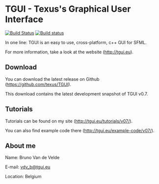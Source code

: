 TGUI - Texus's Graphical User Interface
=======================================

[![Build Status](https://travis-ci.org/texus/TGUI.svg?branch=v0.7-dev)](https://travis-ci.org/texus/TGUI)
[![Build status](https://ci.appveyor.com/api/projects/status/16e3yl71hq8x0c46/branch/v0.7-dev?svg=true)](https://ci.appveyor.com/project/texus/tgui/branch/v0.7-dev)

In one line: TGUI is an easy to use, cross-platform, c++ GUI for SFML.

For more information, take a look at the website (http://tgui.eu).



Download
--------

You can download the latest release on Github (https://github.com/texus/TGUI).

This download contains the latest development snapshot of TGUI v0.7.



Tutorials
---------

Tutorials can be found on my site (http://tgui.eu/tutorials/v07/).

You can also find example code there (http://tgui.eu/example-code/v07/).



About me
--------

Name:     Bruno Van de Velde

E-mail:   vdv_b@tgui.eu

Location: Belgium

